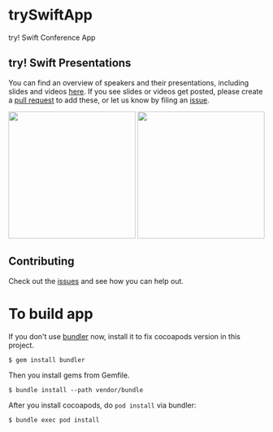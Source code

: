 # trySwiftApp
try! Swift Conference App

## try! Swift Presentations
You can find an overview of speakers and their presentations, including slides and videos [here](./Presentations). If you see slides or videos get posted, please create a [pull request][pr] to add these, or let us know by filing an [issue][issue].

<img src="https://cloud.githubusercontent.com/assets/4190298/23140345/534ae20c-f7b1-11e6-8584-b65aded1f59e.png" width=250>
<img src="https://cloud.githubusercontent.com/assets/4190298/23140344/53463e82-f7b1-11e6-8d84-c0cedcc930b1.png" width=250>

## Contributing
Check out the [issues][issue] and see how you can help out.

[pr]: https://github.com/tryswift/trySwiftAppFinal/pulls
[issue]: https://github.com/tryswift/trySwiftAppFinal/issues

# To build app

If you don't use [bundler](http://bundler.io/) now, install it to fix cocoapods version in this project.

```
$ gem install bundler
```

Then you install gems from Gemfile.

```
$ bundle install --path vendor/bundle
```

After you install cocoapods, do `pod install` via bundler:

```
$ bundle exec pod install
```
